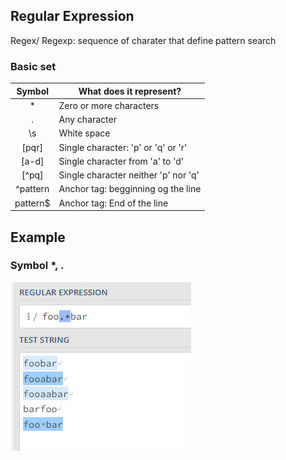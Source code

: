 ## Regular Expression
Regex/ Regexp: sequence of charater that define pattern search

### Basic set
| Symbol | What does it represent? |
|:------:|------------------------|
|* | Zero or more characters |
|. | Any character |
|\s | White space |
|[pqr]| Single character: 'p' or 'q' or 'r'|
|[a-d] | Single character from 'a' to 'd' |
| [^pq]| Single character neither 'p' nor 'q' |
|^pattern | Anchor tag: begginning og the line |
|pattern$ | Anchor tag: End of the line|

## Example
### Symbol *, .
![Alt Text](images/img-basic-set-01.PNG)